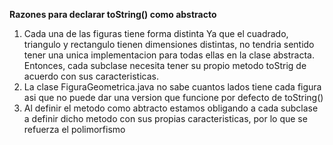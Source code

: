 **Razones para declarar toString() como abstracto**
1. Cada una de las figuras tiene forma distinta
    Ya que el cuadrado, triangulo y rectangulo tienen dimensiones distintas, no     tendria sentido tener una unica implementacion para todas ellas en la clase     abstracta.
    Entonces, cada subclase necesita tener su propio metodo toStrig de acuerdo
    con sus caracteristicas.
2.  La clase FiguraGeometrica.java no sabe cuantos lados tiene cada figura
    asi que no puede dar una version que funcione por defecto de toString()
3. Al definir el metodo como abtracto estamos obligando a cada subclase a 
    definir dicho metodo con sus propias caracteristicas, por lo que se refuerza    el polimorfismo

